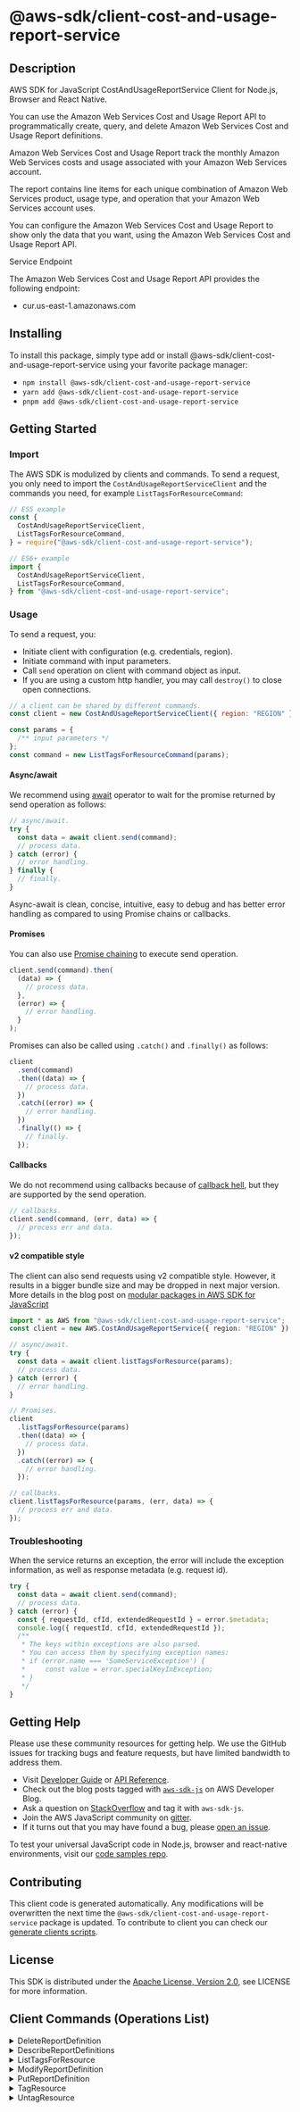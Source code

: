 <!-- generated file, do not edit directly -->

# @aws-sdk/client-cost-and-usage-report-service

## Description

AWS SDK for JavaScript CostAndUsageReportService Client for Node.js, Browser and React Native.

<p>You can use the Amazon Web Services Cost and Usage Report API to programmatically create, query, and delete
Amazon Web Services Cost and Usage Report definitions.</p>
<p>Amazon Web Services Cost and Usage Report track the monthly Amazon Web Services costs and usage
associated with your Amazon Web Services account.

The report contains line items for each unique combination of Amazon Web Services product,
usage type, and operation that your Amazon Web Services account uses.

You can configure the Amazon Web Services Cost and Usage Report to show only the data that you want, using the
Amazon Web Services Cost and Usage Report API.</p>

<p>Service Endpoint</p>
<p>The Amazon Web Services Cost and Usage Report API provides the following endpoint:</p>
<ul>
<li>
<p>cur.us-east-1.amazonaws.com</p>
</li>
</ul>

## Installing

To install this package, simply type add or install @aws-sdk/client-cost-and-usage-report-service
using your favorite package manager:

- `npm install @aws-sdk/client-cost-and-usage-report-service`
- `yarn add @aws-sdk/client-cost-and-usage-report-service`
- `pnpm add @aws-sdk/client-cost-and-usage-report-service`

## Getting Started

### Import

The AWS SDK is modulized by clients and commands.
To send a request, you only need to import the `CostAndUsageReportServiceClient` and
the commands you need, for example `ListTagsForResourceCommand`:

```js
// ES5 example
const {
  CostAndUsageReportServiceClient,
  ListTagsForResourceCommand,
} = require("@aws-sdk/client-cost-and-usage-report-service");
```

```ts
// ES6+ example
import {
  CostAndUsageReportServiceClient,
  ListTagsForResourceCommand,
} from "@aws-sdk/client-cost-and-usage-report-service";
```

### Usage

To send a request, you:

- Initiate client with configuration (e.g. credentials, region).
- Initiate command with input parameters.
- Call `send` operation on client with command object as input.
- If you are using a custom http handler, you may call `destroy()` to close open connections.

```js
// a client can be shared by different commands.
const client = new CostAndUsageReportServiceClient({ region: "REGION" });

const params = {
  /** input parameters */
};
const command = new ListTagsForResourceCommand(params);
```

#### Async/await

We recommend using [await](https://developer.mozilla.org/en-US/docs/Web/JavaScript/Reference/Operators/await)
operator to wait for the promise returned by send operation as follows:

```js
// async/await.
try {
  const data = await client.send(command);
  // process data.
} catch (error) {
  // error handling.
} finally {
  // finally.
}
```

Async-await is clean, concise, intuitive, easy to debug and has better error handling
as compared to using Promise chains or callbacks.

#### Promises

You can also use [Promise chaining](https://developer.mozilla.org/en-US/docs/Web/JavaScript/Guide/Using_promises#chaining)
to execute send operation.

```js
client.send(command).then(
  (data) => {
    // process data.
  },
  (error) => {
    // error handling.
  }
);
```

Promises can also be called using `.catch()` and `.finally()` as follows:

```js
client
  .send(command)
  .then((data) => {
    // process data.
  })
  .catch((error) => {
    // error handling.
  })
  .finally(() => {
    // finally.
  });
```

#### Callbacks

We do not recommend using callbacks because of [callback hell](http://callbackhell.com/),
but they are supported by the send operation.

```js
// callbacks.
client.send(command, (err, data) => {
  // process err and data.
});
```

#### v2 compatible style

The client can also send requests using v2 compatible style.
However, it results in a bigger bundle size and may be dropped in next major version. More details in the blog post
on [modular packages in AWS SDK for JavaScript](https://aws.amazon.com/blogs/developer/modular-packages-in-aws-sdk-for-javascript/)

```ts
import * as AWS from "@aws-sdk/client-cost-and-usage-report-service";
const client = new AWS.CostAndUsageReportService({ region: "REGION" });

// async/await.
try {
  const data = await client.listTagsForResource(params);
  // process data.
} catch (error) {
  // error handling.
}

// Promises.
client
  .listTagsForResource(params)
  .then((data) => {
    // process data.
  })
  .catch((error) => {
    // error handling.
  });

// callbacks.
client.listTagsForResource(params, (err, data) => {
  // process err and data.
});
```

### Troubleshooting

When the service returns an exception, the error will include the exception information,
as well as response metadata (e.g. request id).

```js
try {
  const data = await client.send(command);
  // process data.
} catch (error) {
  const { requestId, cfId, extendedRequestId } = error.$metadata;
  console.log({ requestId, cfId, extendedRequestId });
  /**
   * The keys within exceptions are also parsed.
   * You can access them by specifying exception names:
   * if (error.name === 'SomeServiceException') {
   *     const value = error.specialKeyInException;
   * }
   */
}
```

## Getting Help

Please use these community resources for getting help.
We use the GitHub issues for tracking bugs and feature requests, but have limited bandwidth to address them.

- Visit [Developer Guide](https://docs.aws.amazon.com/sdk-for-javascript/v3/developer-guide/welcome.html)
  or [API Reference](https://docs.aws.amazon.com/AWSJavaScriptSDK/v3/latest/index.html).
- Check out the blog posts tagged with [`aws-sdk-js`](https://aws.amazon.com/blogs/developer/tag/aws-sdk-js/)
  on AWS Developer Blog.
- Ask a question on [StackOverflow](https://stackoverflow.com/questions/tagged/aws-sdk-js) and tag it with `aws-sdk-js`.
- Join the AWS JavaScript community on [gitter](https://gitter.im/aws/aws-sdk-js-v3).
- If it turns out that you may have found a bug, please [open an issue](https://github.com/aws/aws-sdk-js-v3/issues/new/choose).

To test your universal JavaScript code in Node.js, browser and react-native environments,
visit our [code samples repo](https://github.com/aws-samples/aws-sdk-js-tests).

## Contributing

This client code is generated automatically. Any modifications will be overwritten the next time the `@aws-sdk/client-cost-and-usage-report-service` package is updated.
To contribute to client you can check our [generate clients scripts](https://github.com/aws/aws-sdk-js-v3/tree/main/scripts/generate-clients).

## License

This SDK is distributed under the
[Apache License, Version 2.0](http://www.apache.org/licenses/LICENSE-2.0),
see LICENSE for more information.

## Client Commands (Operations List)

<details>
<summary>
DeleteReportDefinition
</summary>

[Command API Reference](https://docs.aws.amazon.com/AWSJavaScriptSDK/v3/latest/client/cost-and-usage-report-service/command/DeleteReportDefinitionCommand/) / [Input](https://docs.aws.amazon.com/AWSJavaScriptSDK/v3/latest/Package/-aws-sdk-client-cost-and-usage-report-service/Interface/DeleteReportDefinitionCommandInput/) / [Output](https://docs.aws.amazon.com/AWSJavaScriptSDK/v3/latest/Package/-aws-sdk-client-cost-and-usage-report-service/Interface/DeleteReportDefinitionCommandOutput/)

</details>
<details>
<summary>
DescribeReportDefinitions
</summary>

[Command API Reference](https://docs.aws.amazon.com/AWSJavaScriptSDK/v3/latest/client/cost-and-usage-report-service/command/DescribeReportDefinitionsCommand/) / [Input](https://docs.aws.amazon.com/AWSJavaScriptSDK/v3/latest/Package/-aws-sdk-client-cost-and-usage-report-service/Interface/DescribeReportDefinitionsCommandInput/) / [Output](https://docs.aws.amazon.com/AWSJavaScriptSDK/v3/latest/Package/-aws-sdk-client-cost-and-usage-report-service/Interface/DescribeReportDefinitionsCommandOutput/)

</details>
<details>
<summary>
ListTagsForResource
</summary>

[Command API Reference](https://docs.aws.amazon.com/AWSJavaScriptSDK/v3/latest/client/cost-and-usage-report-service/command/ListTagsForResourceCommand/) / [Input](https://docs.aws.amazon.com/AWSJavaScriptSDK/v3/latest/Package/-aws-sdk-client-cost-and-usage-report-service/Interface/ListTagsForResourceCommandInput/) / [Output](https://docs.aws.amazon.com/AWSJavaScriptSDK/v3/latest/Package/-aws-sdk-client-cost-and-usage-report-service/Interface/ListTagsForResourceCommandOutput/)

</details>
<details>
<summary>
ModifyReportDefinition
</summary>

[Command API Reference](https://docs.aws.amazon.com/AWSJavaScriptSDK/v3/latest/client/cost-and-usage-report-service/command/ModifyReportDefinitionCommand/) / [Input](https://docs.aws.amazon.com/AWSJavaScriptSDK/v3/latest/Package/-aws-sdk-client-cost-and-usage-report-service/Interface/ModifyReportDefinitionCommandInput/) / [Output](https://docs.aws.amazon.com/AWSJavaScriptSDK/v3/latest/Package/-aws-sdk-client-cost-and-usage-report-service/Interface/ModifyReportDefinitionCommandOutput/)

</details>
<details>
<summary>
PutReportDefinition
</summary>

[Command API Reference](https://docs.aws.amazon.com/AWSJavaScriptSDK/v3/latest/client/cost-and-usage-report-service/command/PutReportDefinitionCommand/) / [Input](https://docs.aws.amazon.com/AWSJavaScriptSDK/v3/latest/Package/-aws-sdk-client-cost-and-usage-report-service/Interface/PutReportDefinitionCommandInput/) / [Output](https://docs.aws.amazon.com/AWSJavaScriptSDK/v3/latest/Package/-aws-sdk-client-cost-and-usage-report-service/Interface/PutReportDefinitionCommandOutput/)

</details>
<details>
<summary>
TagResource
</summary>

[Command API Reference](https://docs.aws.amazon.com/AWSJavaScriptSDK/v3/latest/client/cost-and-usage-report-service/command/TagResourceCommand/) / [Input](https://docs.aws.amazon.com/AWSJavaScriptSDK/v3/latest/Package/-aws-sdk-client-cost-and-usage-report-service/Interface/TagResourceCommandInput/) / [Output](https://docs.aws.amazon.com/AWSJavaScriptSDK/v3/latest/Package/-aws-sdk-client-cost-and-usage-report-service/Interface/TagResourceCommandOutput/)

</details>
<details>
<summary>
UntagResource
</summary>

[Command API Reference](https://docs.aws.amazon.com/AWSJavaScriptSDK/v3/latest/client/cost-and-usage-report-service/command/UntagResourceCommand/) / [Input](https://docs.aws.amazon.com/AWSJavaScriptSDK/v3/latest/Package/-aws-sdk-client-cost-and-usage-report-service/Interface/UntagResourceCommandInput/) / [Output](https://docs.aws.amazon.com/AWSJavaScriptSDK/v3/latest/Package/-aws-sdk-client-cost-and-usage-report-service/Interface/UntagResourceCommandOutput/)

</details>
